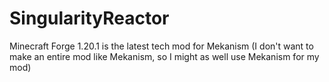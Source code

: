 # SingularityReactor
 
Minecraft Forge 1.20.1 is the latest tech mod for Mekanism (I don't want to make an entire mod like Mekanism, so I might as well use Mekanism for my mod)
